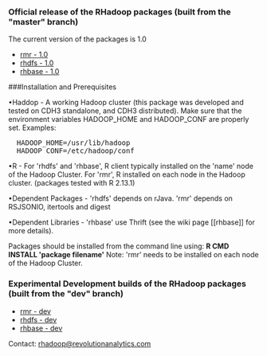 ### Official release of the RHadoop packages  (built from the "master" branch)
The current version of the packages is 1.0

* [rmr - 1.0](https://s3.amazonaws.com/rhadoop/master/rmr_1.0.tar.gz)
* [rhdfs - 1.0](https://s3.amazonaws.com/rhadoop/master/rhdfs_1.0.tar.gz)
* [rhbase - 1.0](https://s3.amazonaws.com/rhadoop/master/rhbase_1.0.tar.gz)

###Installation and Prerequisites

•Haddop - A working Hadoop cluster (this package was developed and tested on CDH3 standalone, and CDH3 distributed).  Make sure that the environment variables HADOOP_HOME and HADOOP_CONF are properly set.
Examples:
<pre>
  HADOOP_HOME=/usr/lib/hadoop  
  HADOOP_CONF=/etc/hadoop/conf
</pre>

•R - For 'rhdfs' and 'rhbase',  R client typically installed on the 'name' node of the Hadoop Cluster.  For 'rmr', R installed on each node in the Hadoop cluster. (packages tested with R 2.13.1)

•Dependent Packages - 'rhdfs' depends on rJava.  'rmr' depends on RSJSONIO, itertools and digest

•Dependent Libraries - 'rhbase' use Thrift (see the wiki page [[rhbase]] for more details).

Packages should be installed from the command line using:  <b>R CMD INSTALL 'package filename'</b>  Note:  'rmr' needs to be installed on each node of the Hadoop Cluster.



### Experimental Development builds of the RHadoop packages (built from the "dev" branch)

* [rmr - dev](https://s3.amazonaws.com/rhadoop/dev/rmr_1.0.tar.gz )
* [rhdfs - dev](https://s3.amazonaws.com/rhadoop/dev/rhdfs_1.0.tar.gz  )
* [rhbase - dev](https://s3.amazonaws.com/rhadoop/dev/rhbase_1.0.tar.gz  )

Contact: rhadoop@revolutionanalytics.com
